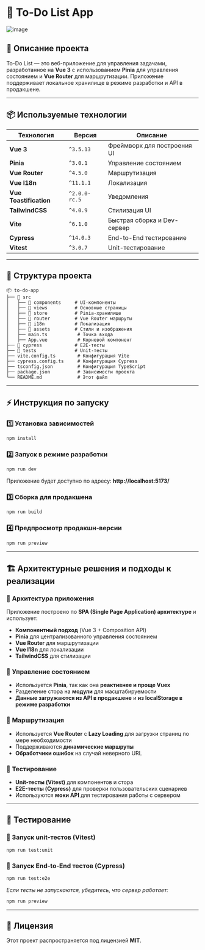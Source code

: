 # 📝 To-Do List App

![image](https://github.com/user-attachments/assets/4088a259-3b9b-4e44-8a2a-7861419d01b3)

## 🚀 Описание проекта
To-Do List — это веб-приложение для управления задачами, разработанное на **Vue 3** с использованием **Pinia** для управления состоянием и **Vue Router** для маршрутизации. Приложение поддерживает локальное хранилище в режиме разработки и API в продакшене.

---

## 📦 Используемые технологии

| Технология | Версия | Описание |
|------------|--------|----------|
| **Vue 3** | `^3.5.13` | Фреймворк для построения UI |
| **Pinia** | `^3.0.1` | Управление состоянием |
| **Vue Router** | `^4.5.0` | Маршрутизация |
| **Vue I18n** | `^11.1.1` | Локализация |
| **Vue Toastification** | `^2.0.0-rc.5` | Уведомления |
| **TailwindCSS** | `^4.0.9` | Стилизация UI |
| **Vite** | `^6.1.0` | Быстрая сборка и Dev-сервер |
| **Cypress** | `^14.0.3` | End-to-End тестирование |
| **Vitest** | `^3.0.7` | Unit-тестирование |

---

## 📂 Структура проекта
```
📦 to-do-app
├── 📂 src
│   ├── 📂 components     # UI-компоненты
│   ├── 📂 views          # Основные страницы
│   ├── 📂 store          # Pinia-хранилище
│   ├── 📂 router         # Vue Router маршруты
│   ├── 📂 i18n           # Локализация
│   ├── 📂 assets         # Стили и изображения
│   ├── main.ts           # Точка входа
│   ├── App.vue           # Корневой компонент
├── 📂 cypress            # E2E-тесты
├── 📂 tests              # Unit-тесты
├── vite.config.ts        # Конфигурация Vite
├── cypress.config.ts     # Конфигурация Cypress
├── tsconfig.json         # Конфигурация TypeScript
├── package.json          # Зависимости проекта
└── README.md             # Этот файл
```

---

## ⚡ Инструкция по запуску

### 1️⃣ Установка зависимостей
```sh
npm install
```

### 2️⃣ Запуск в режиме разработки
```sh
npm run dev
```
Приложение будет доступно по адресу: **http://localhost:5173/**

### 3️⃣ Сборка для продакшена
```sh
npm run build
```

### 4️⃣ Предпросмотр продакшн-версии
```sh
npm run preview
```

---

## 🏗️ Архитектурные решения и подходы к реализации

### 📌 **Архитектура приложения**
Приложение построено по **SPA (Single Page Application) архитектуре** и использует:
- **Компонентный подход** (Vue 3 + Composition API)
- **Pinia** для централизованного управления состоянием
- **Vue Router** для маршрутизации
- **Vue I18n** для локализации
- **TailwindCSS** для стилизации

### 📌 **Управление состоянием**
- Используется **Pinia**, так как она **реактивнее и проще Vuex**
- Разделение стора на **модули** для масштабируемости
- **Данные загружаются из API в продакшене** и **из localStorage в режиме разработки**

### 📌 **Маршрутизация**
- Используется **Vue Router** с **Lazy Loading** для загрузки страниц по мере необходимости
- Поддерживаются **динамические маршруты**
- **Обработчики ошибок** на случай неверного URL

### 📌 **Тестирование**
- **Unit-тесты (Vitest)** для компонентов и стора
- **E2E-тесты (Cypress)** для проверки пользовательских сценариев
- Используются **моки API** для тестирования работы с сервером

---

## 🧪 Тестирование

### 🔹 Запуск unit-тестов (Vitest)
```sh
npm run test:unit
```

### 🔹 Запуск End-to-End тестов (Cypress)
```sh
npm run test:e2e
```

_Если тесты не запускаются, убедитесь, что сервер работает:_
```sh
npm run preview
```

---

## 📜 Лицензия
Этот проект распространяется под лицензией **MIT**.

